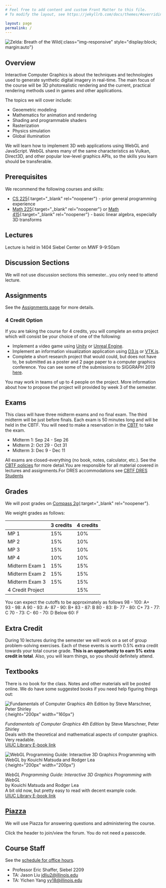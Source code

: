 ```yaml
---
# Feel free to add content and custom Front Matter to this file.
# To modify the layout, see https://jekyllrb.com/docs/themes/#overriding-theme-defaults

layout: page
permalink: /
---
```


![Zelda: Breath of the Wild](/img/Main-Day.jpg){:class="img-responsive" style="display:block; margin:auto"}

## Overview ##

Interactive Computer Graphics is about the techniques and technologies used to generate synthetic digital imagery in real-time. The main focus of the course will be 3D photorealistic rendering and the current, practical rendering methods used in games and other applications.

The topics we will cover include:
+ Geoemetric modeling
+ Mathematics for animation and rendering
+ Shading and programmable shaders
+ Rasterization
+ Physics simulation
+ Global illumination

We will learn how to implement 3D web applications using WebGL and JavaScript. WebGL shares many of the same characteristics as Vulkan, Direct3D, and other popular low-level graphics APIs, so the skills you learn should be transferable.

## Prerequisites ##
We recommend the following courses and skills:

- [CS 225](https://courses.engr.illinois.edu/cs225/){:target="_blank" rel="noopener"} - prior general programming experience
- [Math 225](https://math.illinois.edu/resources/department-resources/syllabus-math-225){:target="_blank" rel="noopener"} or [Math 415](https://math.illinois.edu/resources/department-resources/syllabus-math-415){:target="_blank" rel="noopener"} - basic linear algebra, especially 3D transforms

## Lectures ##
Lecture is held in 1404 Siebel Center on MWF 9-9:50am

## Discussion Sections ##
We will not use discussion sections this semester...you only need to attend lecture.

## Assignments ##
See the [Assignments page](/assignments) for more details.

### 4 Credit Option ###
If you are taking the course for 4 credits, you will complete an extra project which will consist be your choice of one of the following:
+ Implement a video game using [Unity](https://unity.com/) or [Unreal Engine](https://www.unrealengine.com/en-US/). 
+ Implement an information visualization application using [D3.js](https://d3js.org/) or [VTK.js](https://blog.kitware.com/vtk-js-9-0-0-release-notes/).
+ Complete a short research project that would could, but does not have to, be submitted as a poster and 2 page paper to a computer graphics conference. You can see some of the submissions to SIGGRAPH 2019 [here](https://s2019.siggraph.org/conference/programs-events/posters/). 

You may work in teams of up to 4 people on the project. More information about how to propose the project will provided by week 3 of the semester.

## Exams ##
This class will have three midterm exams and no final exam. The third midterm will be just before finals. Each exam is 50 minutes long and will be held in the CBTF. You will need to make a reservation in the [CBTF](https://cbtf.engr.illinois.edu) to take the exam.

- Midterm 1: Sep 24 - Sep 26
- Midterm 2: Oct 29 - Oct 31
- Midterm 3:  Dec 9 - Dec 11

All exams are closed-everything (no book, notes, calculator, etc.). See the [CBTF policies](https://cbtf.engr.illinois.edu/for-students/policies.html) for more detail.You are responsible for all material covered in lectures and assignments.For DRES accommodations see [CBTF DRES Students](https://cbtf.engr.illinois.edu/for-students/dres-students.html)

## Grades ##
We will post grades on [Compass 2g](https://compass.illinois.edu){:target="_blank" rel="noopener"}.

We weight grades as follows:

| | 3 credits | 4 credits |  
| ----- | ------ | ----- |  
| MP 1 | 15% | 10% | 
| MP 2 | 15% | 10% | 
| MP 3 | 15% | 10% | 
| MP 4 | 10% | 10% | 
| Midterm Exam 1 | 15% | 15% |  
| Midterm Exam 2 | 15% | 15% |
| Midterm Exam 3 | 15% | 15% | 
| 4 Credit Project | | 15% |  

You can expect the cutoffs to be approximately as follows
98 - 100: A+  
93 - 98: A
90 - 93: A-
87 - 90: B+
83 - 87: B
80 - 83: B-
77 - 80: C+
73 - 77: C
70 - 73: C-
60 - 70: D
Below 60: F

## Extra Credit ##
During 10 lectures during the semester we will work on a set of group problem-solving exercises. Each of these events is worth 0.5% extra credit towards your total course grade. **This is an opportunity to earn 5% extra credit in total**. Also, you will learn things, so you should definitely attend.

## Textbooks ##

There is no book for the class. Notes and other materials will be posted online.
We do have some suggested books if you need help figuring things out:

![Fundamentals of Computer Graphics 4th Edition by Steve Marschner, Peter Shirley](/img/shirley.jpg){:height="200px" width="160px"}

_Fundamentals of Computer Graphics 4th Edition_ by Steve Marschner, Peter Shirley  
Deals with the theoretical and mathematical aspects of computer graphics. Very readable.  
[UIUC Library E-book link](https://vufind.carli.illinois.edu/vf-uiu/Record/uiu_8503840)

![WebGL Programming Guide: Interactive 3D Graphics Programming with WebGL by Kouichi Matsuda and Rodger Lea](/img/wengl1.jpg){:height="200px" width="200px"}

_WebGL Programming Guide: Interactive 3D Graphics Programming with WebGL_  
by Kouichi Matsuda and Rodger Lea  
A bit old now, but pretty easy to read with decent example code.   
[UIUC Library E-book link](https://vufind.carli.illinois.edu/vf-uiu/Record/uiu_8494400)  


## [Piazza](piazza.com/illinois/fall2019/cs418/home) ##
We will use Piazza for answering questions and administering the course.

Click the header to join/view the forum. You do not need a passcode.

## Course Staff ##
See the [schedule for office hours](/officehours).

* Professor Eric Shaffer, Siebel 2209
* TA: Jason Liu	jdliu2@illinois.edu
* TA: Yichen Yang yy18@illinois.edu

